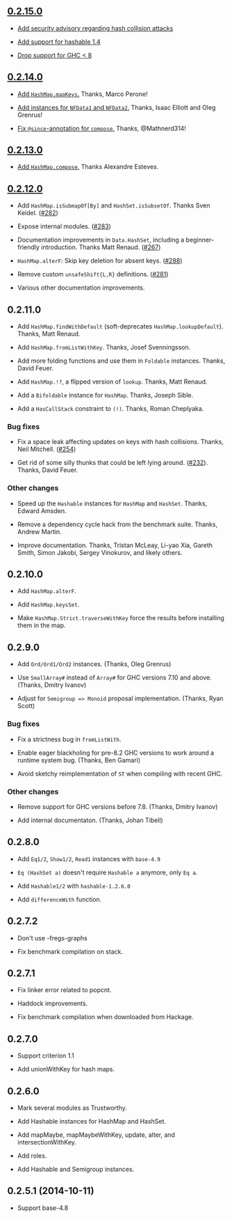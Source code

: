 ## [0.2.15.0]

* [Add security advisory regarding hash collision attacks](https://github.com/haskell-unordered-containers/unordered-containers/pull/320)

* [Add support for hashable 1.4](https://github.com/haskell-unordered-containers/unordered-containers/pull/324)

* [Drop support for GHC < 8](https://github.com/haskell-unordered-containers/unordered-containers/pull/323)

[0.2.15.0]: https://github.com/haskell-unordered-containers/unordered-containers/compare/v0.2.14.0...v0.2.15.0

## [0.2.14.0]

* [Add `HashMap.mapKeys`.](https://github.com/haskell-unordered-containers/unordered-containers/pull/308) Thanks, Marco Perone!

* [Add instances for `NFData1` and `NFData2`.](https://github.com/haskell-unordered-containers/unordered-containers/pull/314) Thanks, Isaac Elliott and Oleg Grenrus!

* [Fix `@since`-annotation for `compose`.](https://github.com/haskell-unordered-containers/unordered-containers/pull/303) Thanks, @Mathnerd314!

[0.2.14.0]: https://github.com/haskell-unordered-containers/unordered-containers/compare/v0.2.13.0...v0.2.14.0

## [0.2.13.0]

* [Add `HashMap.compose`.](https://github.com/haskell-unordered-containers/unordered-containers/pull/299) Thanks Alexandre Esteves.

[0.2.13.0]: https://github.com/haskell-unordered-containers/unordered-containers/compare/v0.2.12.0...v0.2.13.0

## [0.2.12.0]

* Add `HashMap.isSubmapOf[By]` and `HashSet.isSubsetOf`. Thanks Sven Keidel. ([#282])

* Expose internal modules. ([#283])

* Documentation improvements in `Data.HashSet`, including a beginner-friendly
  introduction. Thanks Matt Renaud. ([#267])

* `HashMap.alterF`: Skip key deletion for absent keys. ([#288])

* Remove custom `unsafeShift{L,R}` definitions. ([#281])

* Various other documentation improvements.

[0.2.12.0]: https://github.com/haskell-unordered-containers/unordered-containers/compare/v0.2.11.0...v0.2.12.0
[#267]: https://github.com/haskell-unordered-containers/unordered-containers/pull/267
[#281]: https://github.com/haskell-unordered-containers/unordered-containers/pull/281
[#282]: https://github.com/haskell-unordered-containers/unordered-containers/pull/282
[#283]: https://github.com/haskell-unordered-containers/unordered-containers/pull/283
[#288]: https://github.com/haskell-unordered-containers/unordered-containers/pull/288

## 0.2.11.0

 * Add `HashMap.findWithDefault` (soft-deprecates `HashMap.lookupDefault`).
   Thanks, Matt Renaud.

 * Add `HashMap.fromListWithKey`. Thanks, Josef Svenningsson.

 * Add more folding functions and use them in `Foldable` instances. Thanks,
   David Feuer.

 * Add `HashMap.!?`, a flipped version of `lookup`. Thanks, Matt Renaud.

 * Add a `Bifoldable` instance for `HashMap`. Thanks, Joseph Sible.

 * Add a `HasCallStack` constraint to `(!)`. Thanks, Roman Cheplyaka.

### Bug fixes

 * Fix a space leak affecting updates on keys with hash collisions. Thanks,
   Neil Mitchell. ([#254])

 * Get rid of some silly thunks that could be left lying around. ([#232]).
   Thanks, David Feuer.

### Other changes

 * Speed up the `Hashable` instances for `HashMap` and `HashSet`. Thanks,
   Edward Amsden.

 * Remove a dependency cycle hack from the benchmark suite. Thanks,
   Andrew Martin.

 * Improve documentation. Thanks, Tristan McLeay, Li-yao Xia, Gareth Smith,
   Simon Jakobi, Sergey Vinokurov, and likely others.

[#232]: https://github.com/haskell-unordered-containers/unordered-containers/issues/232
[#254]: https://github.com/haskell-unordered-containers/unordered-containers/issues/254

## 0.2.10.0

 * Add `HashMap.alterF`.

 * Add `HashMap.keysSet`.

 * Make `HashMap.Strict.traverseWithKey` force the results before
   installing them in the map.

## 0.2.9.0

 * Add `Ord/Ord1/Ord2` instances. (Thanks, Oleg Grenrus)

 * Use `SmallArray#` instead of `Array#` for GHC versions 7.10 and above.
   (Thanks, Dmitry Ivanov)

 * Adjust for `Semigroup => Monoid` proposal implementation.
   (Thanks, Ryan Scott)

### Bug fixes

 * Fix a strictness bug in `fromListWith`.

 * Enable eager blackholing for pre-8.2 GHC versions to work around
   a runtime system bug. (Thanks, Ben Gamari)

 * Avoid sketchy reimplementation of `ST` when compiling with recent
   GHC.

### Other changes

 * Remove support for GHC versions before 7.8. (Thanks, Dmitry Ivanov)

 * Add internal documentaton. (Thanks, Johan Tibell)

## 0.2.8.0

 * Add `Eq1/2`, `Show1/2`, `Read1` instances with `base-4.9`

 * `Eq (HashSet a)` doesn't require `Hashable a` anymore, only `Eq a`.

 * Add `Hashable1/2` with `hashable-1.2.6.0`

 * Add `differenceWith` function.

## 0.2.7.2

 * Don't use -fregs-graphs

 * Fix benchmark compilation on stack.

## 0.2.7.1

 * Fix linker error related to popcnt.

 * Haddock improvements.

 * Fix benchmark compilation when downloaded from Hackage.

## 0.2.7.0

 * Support criterion 1.1

 * Add unionWithKey for hash maps.

## 0.2.6.0

 * Mark several modules as Trustworthy.

 * Add Hashable instances for HashMap and HashSet.

 * Add mapMaybe, mapMaybeWithKey, update, alter, and
   intersectionWithKey.

 * Add roles.

 * Add Hashable and Semigroup instances.

## 0.2.5.1 (2014-10-11)

 * Support base-4.8
